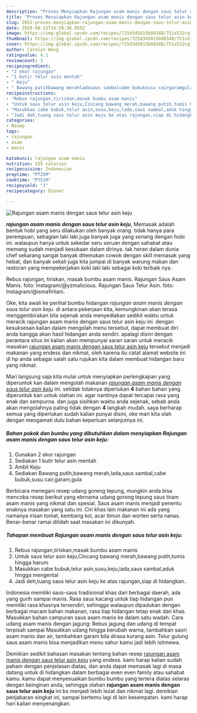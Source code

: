 ```yaml
---
description: "Proses Menyiapkan Rajungan asam manis dengan saus telur asin keju, Enak Banget"
title: "Proses Menyiapkan Rajungan asam manis dengan saus telur asin keju, Enak Banget"
slug: 2052-proses-menyiapkan-rajungan-asam-manis-dengan-saus-telur-asin-keju-enak-banget
date: 2020-08-31T14:59:36.955Z
image: https://img-global.cpcdn.com/recipes/725d345015b88348/751x532cq70/rajungan-asam-manis-dengan-saus-telur-asin-keju-foto-resep-utama.jpg
thumbnail: https://img-global.cpcdn.com/recipes/725d345015b88348/751x532cq70/rajungan-asam-manis-dengan-saus-telur-asin-keju-foto-resep-utama.jpg
cover: https://img-global.cpcdn.com/recipes/725d345015b88348/751x532cq70/rajungan-asam-manis-dengan-saus-telur-asin-keju-foto-resep-utama.jpg
author: Carolyn Wong
ratingvalue: 4.1
reviewcount: 3
recipeingredient:
- "2 ekor rajungan"
- "1 butir telur asin mentah"
- " Keju"
- " Bawang putihbawang merahladasaus sambalcabe bubuksusu cairgaramgula"
recipeinstructions:
- "Rebus rajungan,tiriskan,masak bumbu asam manis"
- "Untuk saus telur asin keju,Cincang bawang merah,bawang putih,tumis hingga harum"
- "Masukkan cabe bubuk,telur asin,susu,keju,lada,saus sambal,aduk hingga mengental"
- "Jadi deh,tuang saus telur asin keju ke atas rajungan,siap di hidangkan.."
categories:
- Resep
tags:
- rajungan
- asam
- manis

katakunci: rajungan asam manis 
nutrition: 155 calories
recipecuisine: Indonesian
preptime: "PT25M"
cooktime: "PT51M"
recipeyield: "1"
recipecategory: Dinner

---
```



![Rajungan asam manis dengan saus telur asin keju](https://img-global.cpcdn.com/recipes/725d345015b88348/751x532cq70/rajungan-asam-manis-dengan-saus-telur-asin-keju-foto-resep-utama.jpg)

<b><i>rajungan asam manis dengan saus telur asin keju</i></b>, Memasak adalah bentuk hobi yang seru dilakukan oleh banyak orang. tidak hanya para perempuan, sebagian laki laki juga banyak juga yang senang dengan hobi ini. walaupun hanya untuk sekedar seru seruan dengan sahabat atau memang sudah menjadi kesukaan dalam dirinya. tak heran dalam dunia chef sekarang sangat banyak ditemukan cowok dengan skill memasak yang hebat, dan banyak sekali juga kita jumpai di banyak warung makan dan restoran yang mempekerjakan koki laki laki sebagai koki terbaik nya.

Rebus rajungan, tiriskan, masak bumbu asam manis. Rajungan Saus Asam Manis. foto: Instagram/@yzmalicious. Rajungan Saus Telur Asin. foto: Instagram/@ismafirliani.

Oke, kita awali ke perihal bumbu hidangan <i>rajungan asam manis dengan saus telur asin keju</i>. di antara pekerjaan kita, kemungkinan akan terasa menggembirakan bila sejenak anda menyediakan sedikit waktu untuk meracik rajungan asam manis dengan saus telur asin keju ini. dengan kesuksesan kalian dalam mengolah menu tersebut, dapat membuat diri anda bangga akan hasil hidangan anda sendiri. apalagi disini dengan perantara situs ini kalian akan mempunyai saran saran untuk meracik masakan <u>rajungan asam manis dengan saus telur asin keju</u> tersebut menjadi makanan yang endess dan nikmat, oleh karena itu catat alamat website ini di hp anda sebagai salah satu rujukan kita dalam membuat hidangan baru yang nikmat.


Mari langsung saja kita mulai untuk menyiapkan perlengkapan yang diperuntuk kan dalam mengolah makanan <u><i>rajungan asam manis dengan saus telur asin keju</i></u> ini. setidak tidaknya diperlukan <b>4</b> bahan bahan yang diperuntuk kan untuk olahan ini. agar nantinya dapat tercapai rasa yang enak dan sempurna. dan juga sisihkan waktu anda sejenak, sebab anda akan mengolahnya paling tidak dengan <b>4</b> langkah mudah. saya berharap semua yang diperlukan sudah kalian punyai disini, oke mari kita olah dengan mengamati dulu bahan keperluan selanjutnya ini.

<!--inarticleads1-->

##### Bahan pokok dan bumbu yang dibutuhkan dalam menyiapkan Rajungan asam manis dengan saus telur asin keju:

1. Gunakan 2 ekor rajungan
1. Sediakan 1 butir telur asin mentah
1. Ambil  Keju
1. Sediakan  Bawang putih,bawang merah,lada,saus sambal,cabe bubuk,susu cair,garam,gula


Berbicara menegani resep udang goreng tepung, mungkin anda bisa mencoba resep berikut yang ebrnama udang goreng tepung saus tiram asam manis yang nikmat dan spesial. Saus asam manis menjadi penentu enaknya masakan yang satu ini. Ciri khas lain makanan ini ada yang namanya irisan tomat, kembang kol, acar timun dan worten serta nanas. Benar-benar ramai dilidah saat masakan ini dikunyah. 

<!--inarticleads2-->

##### Tahapan membuat Rajungan asam manis dengan saus telur asin keju:

1. Rebus rajungan,tiriskan,masak bumbu asam manis
1. Untuk saus telur asin keju,Cincang bawang merah,bawang putih,tumis hingga harum
1. Masukkan cabe bubuk,telur asin,susu,keju,lada,saus sambal,aduk hingga mengental
1. Jadi deh,tuang saus telur asin keju ke atas rajungan,siap di hidangkan..


Indonesia memiliki saus-saus tradisional khas dari berbagai daerah, ada yang gurih sampai manis. Rasa saus kacang untuk tiap hidangan pun memiliki rasa khasnya tersendiri, sehingga walaupun dipadukan dengan berbagai macam bahan makanan, rasa tiap hidangan tetap enak dan khas. Masukkan bahan campuran saus asam manis ke dalam satu wadah. Cara udang asam manis dengan jagung: Rebus jagung dan udang di tempat terpisah sampai Masukkan udang hingga berubah warna, tambahkan saori asam manis dan air, tambahkan garam bila dirasa kurang asin. Telur gulung saus asam manis bisa menjadikan menu sahur kamu jadi lebih istimewa. 

Demikian sedikit bahasan masakan tentang bahan resep <u>rajungan asam manis dengan saus telur asin keju</u> yang endess. kami harap kalian sudah paham dengan penjelasan diatas, dan anda dapat memasak lagi di masa datang untuk di hidangkan dalam berbagai even even family atau sahabat kamu. kamu dapat menyesuaikan bumbu bumbu yang tertera diatas selaras dengan keinginan anda, sehingga olahan <b>rajungan asam manis dengan saus telur asin keju</b> ini bs menjadi lebih lezat dan nikmat lagi. demikian penjabaran singkat ini, sampai bertemu lagi di lain kesempatan. kami harap hari kalian menyenangkan.

